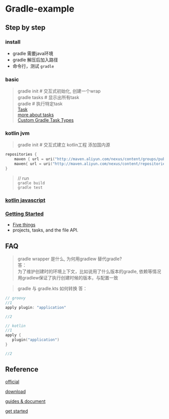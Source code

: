 # Gradle-example


## Step by step
### install
- gradle 需要java环境
- gradle 解压后加入路径
- 命令行，测试 ```gradle```

### basic
> gradle init # 交互式初始化, 创建一个wrap\
> gradle tasks # 显示出所有task\
> gradle <task> # 执行特定task\
> [Task](https://guides.gradle.org/writing-gradle-tasks/)\
> [more about tasks](https://docs.gradle.org/6.0/userguide/tutorial_using_tasks.html)\
> [Custom Gradle Task Types](https://docs.gradle.org/6.0/userguide/custom_tasks.html#custom_tasks)


### kotlin jvm
> gradle init # 交互式建立 kotlin工程
> 添加国内源
```kotlin
repositories {
    maven { url = uri("http://maven.aliyun.com/nexus/content/groups/public/") }
    maven{ url = uri("http://maven.aliyun.com/nexus/content/repositories/jcenter") }
}
```
> // run\
> ```gradle build```\
> ```gradle test```


### [kotlin javascript](https://kotlinlang.org/docs/tutorials/javascript/getting-started-gradle/getting-started-with-gradle.html)


### [Getting Started](https://docs.gradle.org/current/userguide/getting_started.html) 
- [Five things](https://docs.gradle.org/current/userguide/what_is_gradle.html#five_things)
- projects, tasks, and the file API.

## FAQ
> gradle wrapper 是什么, 为何用gradlew 替代gradle?\
> 答： \
> 为了维护创建时的环境上下文，比如说用了什么版本的gradle, 依赖等情况\
> 用gradlew保证了执行创建时候的版本，与配置一致

> gradle 与 gradle.kts 如何转换
> 答：
```groovy
// groovy
//1 
apply plugin: "application"

//2 

```
```kotlin
// kotlin
//1 
apply {
   plugin("application")
}

//2 

```


## Reference

[official](https://gradle.org/)

[download](https://gradle.org/releases/)

[guides & document](https://gradle.org/guides/)

[get started](https://docs.gradle.org/current/userguide/getting_started.html)
